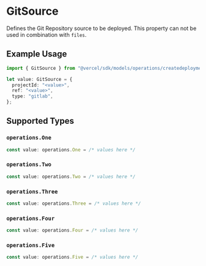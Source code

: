 # GitSource

Defines the Git Repository source to be deployed. This property can not be used in combination with `files`.

## Example Usage

```typescript
import { GitSource } from "@vercel/sdk/models/operations/createdeployment.js";

let value: GitSource = {
  projectId: "<value>",
  ref: "<value>",
  type: "gitlab",
};
```

## Supported Types

### `operations.One`

```typescript
const value: operations.One = /* values here */
```

### `operations.Two`

```typescript
const value: operations.Two = /* values here */
```

### `operations.Three`

```typescript
const value: operations.Three = /* values here */
```

### `operations.Four`

```typescript
const value: operations.Four = /* values here */
```

### `operations.Five`

```typescript
const value: operations.Five = /* values here */
```

